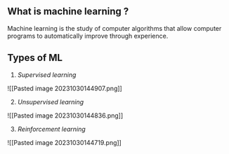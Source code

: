## What is machine learning ?

Machine learning is the study of computer algorithms that allow computer programs to automatically improve through experience.

## Types of ML

1. *Supervised learning*

![[Pasted image 20231030144907.png]]

2. *Unsupervised learning*

![[Pasted image 20231030144836.png]]

3. *Reinforcement learning*

![[Pasted image 20231030144719.png]]



